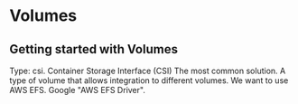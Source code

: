 # Volumes

## Getting started with Volumes

Type: csi. Container Storage Interface (CSI) The most common solution. A type of volume that allows integration to
different volumes. We want to use AWS EFS. Google "AWS EFS Driver".
